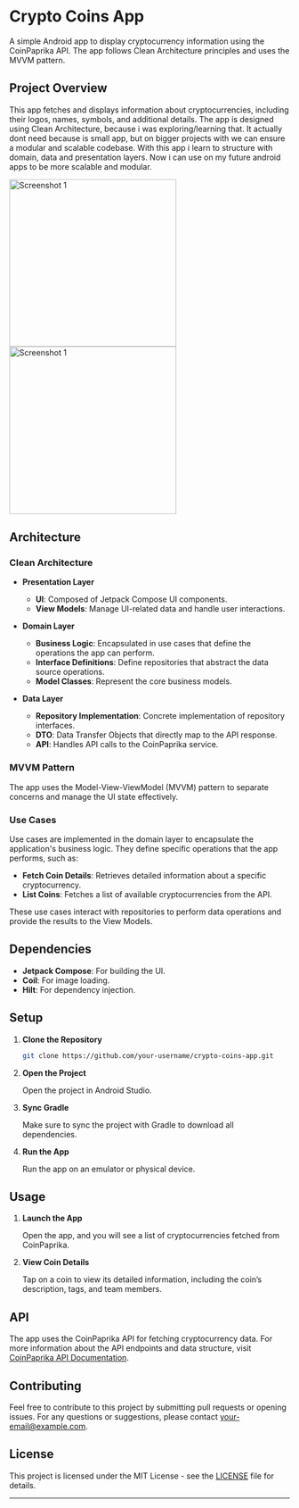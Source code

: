 # Crypto Coins App

A simple Android app to display cryptocurrency information using the CoinPaprika API. The app follows Clean Architecture principles and uses the MVVM pattern.

## Project Overview

This app fetches and displays information about cryptocurrencies, including their logos, names, symbols, and additional details. 
The app is designed using Clean Architecture, because i was exploring/learning that. It actually dont need because is small app, but on bigger projects with we can ensure a modular and scalable codebase.
With this app i learn to structure with domain, data and presentation layers. Now i can use on my future android apps to be more scalable and modular.




<img src="https://github.com/user-attachments/assets/cb087ed2-d266-4508-b139-3178c0cd13bf" alt="Screenshot 1" width="300"/>
<img src="https://github.com/user-attachments/assets/e9da6b0a-ffff-43b8-91ad-77a29ca640cd" alt="Screenshot 1" width="300"/>


## Architecture

### Clean Architecture

- **Presentation Layer**
  - **UI**: Composed of Jetpack Compose UI components.
  - **View Models**: Manage UI-related data and handle user interactions.

- **Domain Layer**
  - **Business Logic**: Encapsulated in use cases that define the operations the app can perform.
  - **Interface Definitions**: Define repositories that abstract the data source operations.
  - **Model Classes**: Represent the core business models.

- **Data Layer**
  - **Repository Implementation**: Concrete implementation of repository interfaces.
  - **DTO**: Data Transfer Objects that directly map to the API response.
  - **API**: Handles API calls to the CoinPaprika service.

### MVVM Pattern

The app uses the Model-View-ViewModel (MVVM) pattern to separate concerns and manage the UI state effectively.

### Use Cases

Use cases are implemented in the domain layer to encapsulate the application's business logic. They define specific operations that the app performs, such as:

- **Fetch Coin Details**: Retrieves detailed information about a specific cryptocurrency.
- **List Coins**: Fetches a list of available cryptocurrencies from the API.

These use cases interact with repositories to perform data operations and provide the results to the View Models.

## Dependencies

- **Jetpack Compose**: For building the UI.
- **Coil**: For image loading.
- **Hilt**: For dependency injection.

## Setup

1. **Clone the Repository**

   ```bash
   git clone https://github.com/your-username/crypto-coins-app.git
   ```

2. **Open the Project**

   Open the project in Android Studio.

3. **Sync Gradle**

   Make sure to sync the project with Gradle to download all dependencies.

4. **Run the App**

   Run the app on an emulator or physical device.

## Usage

1. **Launch the App**

   Open the app, and you will see a list of cryptocurrencies fetched from CoinPaprika.

2. **View Coin Details**

   Tap on a coin to view its detailed information, including the coin’s description, tags, and team members.

## API

The app uses the CoinPaprika API for fetching cryptocurrency data. For more information about the API endpoints and data structure, visit [CoinPaprika API Documentation](https://api.coinpaprika.com/).

## Contributing

Feel free to contribute to this project by submitting pull requests or opening issues. For any questions or suggestions, please contact [your-email@example.com](mailto:jlpmartins98@gmail.com).

## License

This project is licensed under the MIT License - see the [LICENSE](LICENSE) file for details.

---
